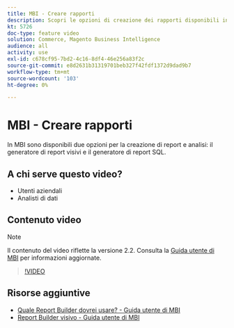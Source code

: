 ```yaml
---
title: MBI - Creare rapporti
description: Scopri le opzioni di creazione dei rapporti disponibili in MBI.
kt: 5726
doc-type: feature video
solution: Commerce, Magento Business Intelligence
audience: all
activity: use
exl-id: c678cf95-7bd2-4c16-8df4-46e256a83f2c
source-git-commit: e8d2631b31319701beb327f42fdf1372d9dad9b7
workflow-type: tm+mt
source-wordcount: '103'
ht-degree: 0%

---
```


# MBI - Creare rapporti

In MBI sono disponibili due opzioni per la creazione di report e analisi: il generatore di report visivi e il generatore di report SQL.

## A chi serve questo video?

- Utenti aziendali
- Analisti di dati

## Contenuto video

>[!NOTE]
>
>Il contenuto del video riflette la versione 2.2. Consulta la [Guida utente di MBI](https://experienceleague.adobe.com/docs/commerce-business-intelligence/mbi/guide-overview.html) per informazioni aggiornate.

>[!VIDEO](https://video.tv.adobe.com/v/35981?quality=12&learn=on)

## Risorse aggiuntive

- [Quale Report Builder dovrei usare? - Guida utente di MBI](https://experienceleague.adobe.com/docs/commerce-business-intelligence/mbi/build/reports/report-builder-options.html)
- [Report Builder visivo - Guida utente di MBI](https://experienceleague.adobe.com/docs/commerce-business-intelligence/mbi/build/reports/ess-rpt-build-visual.html)
